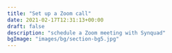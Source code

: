 ```yaml
---
title: "Set up a Zoom call"
date: 2021-02-17T12:31:13+00:00
draft: false
description: "schedule a Zoom meeting with Synquad"
bgImage: "images/bg/section-bg5.jpg"
---
```


